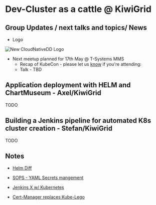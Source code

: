 #  Dev-Cluster as a cattle @ KiwiGrid

## Group Updates / next talks and topics/ News 

* Logo

![New CloudNativeDD Logo](https://user-images.githubusercontent.com/1394322/37777945-ffd1e9ee-2de8-11e8-8972-7cf59b34926b.png)

* Next meetup planned for 17th May @ T-Systems MMS
  * Recap of KubeCon - please let us [know](https://github.com/CloudNativeDD/meetup/issues/3 ) if you're attending: 
  * Talk - TBD

## Application deployment with HELM and ChartMuseum - Axel/KiwiGrid

TODO

## Building a Jenkins pipeline for automated K8s cluster creation - Stefan/KiwiGrid

TODO

## Notes

* [Helm Diff](https://github.com/databus23/helm-diff)

* [SOPS - YAML Secrets mangement](https://github.com/mozilla/sops)

* [Jenkins X w/ Kubernetes](https://github.com/jenkins-x/jx)

* [Cert-Manager replaces Kube-Lego](https://github.com/jetstack/cert-manager)

